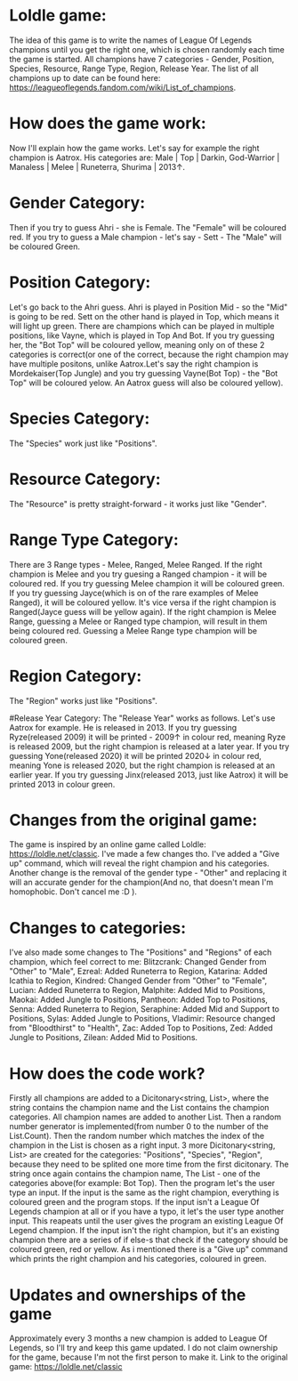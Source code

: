 # Loldle game:
The idea of this game is to write the names of League Of Legends champions until you get the right one, which is chosen randomly each time the game is started. All champions have 7 categories - Gender, Position, Species, Resource, Range Type, Region, Release Year. 
The list of all champions up to date can be found here: https://leagueoflegends.fandom.com/wiki/List_of_champions.

# How does the game work: 
Now I'll explain how the game works. Let's say for example the right champion is Aatrox. His categories are: Male | Top | Darkin, God-Warrior | Manaless | Melee | Runeterra, Shurima | 2013↑. 

# Gender Category: 
Then if you try to guess Ahri - she is Female. The "Female" will be coloured red. If you try to guess a Male champion - let's say - Sett - The "Male" will be coloured Green. 

# Position Category: 
Let's go back to the Ahri guess. Ahri is played in Position Mid - so the "Mid" is going to be red. Sett on the other hand is played in Top, which means it will light up green. There are champions which can be played in multiple positions, like Vayne, which is played in Top And Bot. If you try guessing her, the "Bot Top" will be coloured yellow, meaning only on of these 2 categories is correct(or one of the correct, because the right champion may have multiple positons, unlike Aatrox.Let's say the right champion is Mordekaiser(Top Jungle) and you try guessing Vayne(Bot Top) - the "Bot Top" will be coloured yelow. An Aatrox guess will also be coloured yellow). 

# Species Category: 
The "Species" work just like "Positions". 

# Resource Category: 
The "Resource" is pretty straight-forward - it works just like "Gender". 

# Range Type Category: 
There are 3 Range types - Melee, Ranged, Melee Ranged. If the right champion is Melee and you try guesing a Ranged champion - it will be coloured red. If you try guessing Melee champion it will be coloured green. If you try guessing Jayce(which is on of the rare examples of Melee Ranged), it will be coloured yellow. It's vice versa if the right champion is Ranged(Jayce guess will be yellow again). If the right champion is Melee Range, guessing a Melee or Ranged type champion, will result in them being coloured red. Guessing a Melee Range type champion will be coloured green.

# Region Category:
The "Region" works just like "Positions".

#Release Year Category: 
The "Release Year" works as follows. Let's use Aatrox for example. He is released in 2013. If you try guessing Ryze(released 2009) it will be printed - 2009↑ in colour red, meaning Ryze is released 2009, but the right champion is released at a later year. If you try guessing Yone(released 2020) it will be printed 2020↓ in colour red, meaning Yone is released 2020, but the right champion is released at an earlier year. If you try guessing Jinx(released 2013, just like Aatrox) it will be printed 2013 in colour green.

# Changes from the original game: 
The game is inspired by an online game called Loldle: https://loldle.net/classic. I've made a few changes tho. I've added a "Give up" command, which will reveal the right champion and his categories. Another change is the removal of the gender type - "Other" and replacing it will an accurate gender for the champion(And no, that doesn't mean I'm homophobic. Don't cancel me :D ).

# Changes to categories:
I've also made some changes to The "Positions" and "Regions" of each champion, which feel correct to me:
Blitzcrank: Changed Gender from "Other" to "Male",
Ezreal: Added Runeterra to Region,
Katarina: Added Icathia to Region,
Kindred: Changed Gender from "Other" to "Female",
Lucian: Added Runeterra to Region,
Malphite: Added Mid to Positions,
Maokai: Added Jungle to Positions,
Pantheon: Added Top to Positions,
Senna: Added Runeterra to Region,
Seraphine: Added Mid and Support to Positions,
Sylas: Added Jungle to Positions,
Vladimir: Resource changed from "Bloodthirst" to "Health",
Zac: Added Top to Positions,
Zed: Added Jungle to Positions,
Zilean: Added Mid to Positions.


# How does the code work?
Firstly all champions are added to a Dicitonary<string, List<string>>, where the string contains the champion name and the List contains the champion categories. 
All champion names are added to another List. Then a random number generator is implemented(from number 0 to the number of the List.Count). Then the random number which matches the index of the champion in the List is chosen as a right input.
3 more Dicitonary<string, List<string>> are created for the categories: "Positions", "Species", "Region", because they need to be splited one more time from the first dicitonary. The string once again contains the champion name, The List - one of the categories above(for example: Bot Top).
Then the program let's the user type an input. If the input is the same as the right champion, everything is coloured green and the program stops. 
If the input isn't a League Of Legends champion at all or if you have a typo, it let's the user type another input. This reapeats until the user gives the program an existing League Of Legend champion. 
If the input isn't the right champion, but it's an existing champion there are a series of if else-s that check if the category should be coloured green, red or yellow.
As i mentioned there is a "Give up" command which prints the right champion and his categories, coloured in green.

# Updates and ownerships of the game  
Approximately every 3 months a new champion is added to League Of Legends, so I'll try and keep this game updated.
I do not claim ownership for the game, because I'm not the first person to make it. Link to the original game: https://loldle.net/classic
